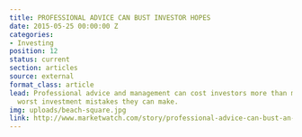 ```yaml
---
title: PROFESSIONAL ADVICE CAN BUST INVESTOR HOPES
date: 2015-05-25 00:00:00 Z
categories:
- Investing
position: 12
status: current
section: articles
source: external
format_class: article
lead: Professional advice and management can cost investors more than most of the
  worst investment mistakes they can make.
img: uploads/beach-square.jpg
link: http://www.marketwatch.com/story/professional-advice-can-bust-an-investors-savings-heres-how-much-2017-03-03
---
```


